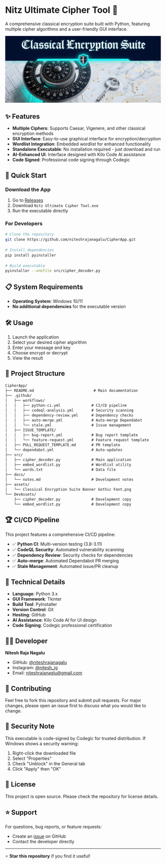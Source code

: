 # Nitz Ultimate Cipher Tool 🔐

A comprehensive classical encryption suite built with Python, featuring multiple cipher algorithms and a user-friendly GUI interface.

![Cipher Tool Banner](src/Classical%20Encryption%20Suite%20Banner%20Gothic%20Font.png)

## ✨ Features

- **Multiple Ciphers**: Supports Caesar, Vigenere, and other classical encryption methods
- **GUI Interface**: Easy-to-use graphical interface for encryption/decryption
- **Wordlist Integration**: Embedded wordlist for enhanced functionality
- **Standalone Executable**: No installation required - just download and run
- **AI-Enhanced UI**: Interface designed with Kilo Code AI assistance
- **Code Signed**: Professional code signing through Codegic

## 🚀 Quick Start

### Download the App
1. Go to [Releases](https://github.com/niteshrajanagalu/CipherApp/releases)
2. Download `Nitz Ultimate Cipher Tool.exe`
3. Run the executable directly

### For Developers
```bash
# Clone the repository
git clone https://github.com/niteshrajanagalu/CipherApp.git

# Install dependencies
pip install pyinstaller

# Build executable
pyinstaller --onefile src/cipher_decoder.py
```

## 📋 System Requirements

- **Operating System**: Windows 10/11
- **No additional dependencies** for the executable version

## 🛠️ Usage

1. Launch the application
2. Select your desired cipher algorithm
3. Enter your message and key
4. Choose encrypt or decrypt
5. View the result

## 📁 Project Structure

```
CipherApp/
├── README.md                           # Main documentation
├── .github/
│   ├── workflows/
│   │   ├── python-ci.yml              # CI/CD pipeline
│   │   ├── codeql-analysis.yml        # Security scanning
│   │   ├── dependency-review.yml      # Dependency checks
│   │   ├── auto-merge.yml             # Auto-merge Dependabot
│   │   └── stale.yml                  # Issue management
│   ├── ISSUE_TEMPLATE/
│   │   ├── bug-report.yml             # Bug report template
│   │   └── feature-request.yml        # Feature request template
│   ├── PULL_REQUEST_TEMPLATE.md       # PR template
│   └── dependabot.yml                 # Auto-updates
├── src/
│   ├── cipher_decoder.py              # Main application
│   ├── embed_wordlist.py              # Wordlist utility
│   └── words.txt                      # Data file
├── docs/
│   └── notes.md                       # Development notes
├── assets/
│   └── Classical Encryption Suite Banner Gothic Font.png
└── DevAssets/
    ├── cipher_decoder.py              # Development copy
    └── embed_wordlist.py              # Development copy
```

## 🏆 CI/CD Pipeline

This project features a comprehensive CI/CD pipeline:

- ✅ **Python CI**: Multi-version testing (3.8-3.11)
- ✅ **CodeQL Security**: Automated vulnerability scanning
- ✅ **Dependency Review**: Security checks for dependencies
- ✅ **Auto-merge**: Automated Dependabot PR merging
- ✅ **Stale Management**: Automated issue/PR cleanup

## 🔧 Technical Details

- **Language**: Python 3.x
- **GUI Framework**: Tkinter
- **Build Tool**: PyInstaller
- **Version Control**: Git
- **Hosting**: GitHub
- **AI Assistance**: Kilo Code AI for UI design
- **Code Signing**: Codegic professional certification

## 👨‍💻 Developer

**Nitesh Raja Nagalu**
- GitHub: [@niteshrajanagalu](https://github.com/niteshrajanagalu)
- Instagram: [@nitesh_ig](https://www.instagram.com/nitesh_ig/)
- Email: niteshrajanaglu@gmail.com

## 🤝 Contributing

Feel free to fork this repository and submit pull requests. For major changes, please open an issue first to discuss what you would like to change.

## 📜 Security Note

This executable is code-signed by Codegic for trusted distribution. If Windows shows a security warning:
1. Right-click the downloaded file
2. Select "Properties"
3. Check "Unblock" in the General tab
4. Click "Apply" then "OK"

## 📄 License

This project is open source. Please check the repository for license details.

## ⭐ Support

For questions, bug reports, or feature requests:
- Create an [issue](https://github.com/niteshrajanagalu/CipherApp/issues) on GitHub
- Contact the developer directly

---

⭐ **Star this repository** if you find it useful!
